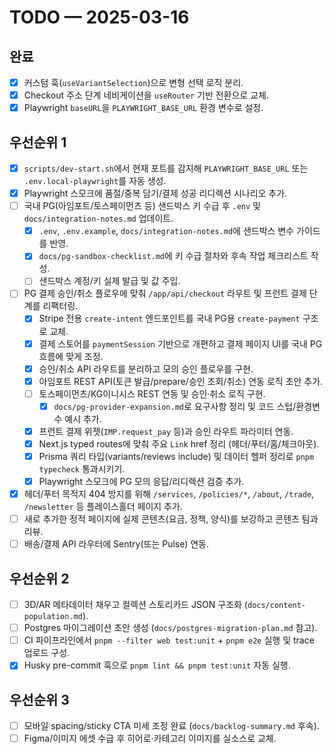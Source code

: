# TODO — 2025-03-16

## 완료
- [x] 커스텀 훅(`useVariantSelection`)으로 변형 선택 로직 분리.
- [x] Checkout 주소 단계 네비게이션을 `useRouter` 기반 전환으로 교체.
- [x] Playwright `baseURL`을 `PLAYWRIGHT_BASE_URL` 환경 변수로 설정.

## 우선순위 1
- [x] `scripts/dev-start.sh`에서 현재 포트를 감지해 `PLAYWRIGHT_BASE_URL` 또는 `.env.local-playwright`를 자동 생성.
- [x] Playwright 스모크에 품절/중복 담기/결제 성공 리디렉션 시나리오 추가.
- [ ] 국내 PG(아임포트/토스페이먼츠 등) 샌드박스 키 수급 후 `.env` 및 `docs/integration-notes.md` 업데이트.
  - [x] `.env`, `.env.example`, `docs/integration-notes.md`에 샌드박스 변수 가이드를 반영.
  - [x] `docs/pg-sandbox-checklist.md`에 키 수급 절차와 후속 작업 체크리스트 작성.
  - [ ] 샌드박스 계정/키 실제 발급 및 값 주입.
- [ ] PG 결제 승인/취소 플로우에 맞춰 `/app/api/checkout` 라우트 및 프런트 결제 단계를 리팩터링.
  - [x] Stripe 전용 `create-intent` 엔드포인트를 국내 PG용 `create-payment` 구조로 교체.
  - [x] 결제 스토어를 `paymentSession` 기반으로 개편하고 결제 페이지 UI를 국내 PG 흐름에 맞게 조정.
  - [x] 승인/취소 API 라우트를 분리하고 모의 승인 플로우를 구현.
  - [x] 아임포트 REST API(토큰 발급/prepare/승인 조회/취소) 연동 로직 초안 추가.
  - [ ] 토스페이먼츠/KG이니시스 REST 연동 및 승인·취소 로직 구현.
    - [x] `docs/pg-provider-expansion.md`로 요구사항 정리 및 코드 스텁/환경변수 예시 추가.
  - [x] 프런트 결제 위젯(`IMP.request_pay` 등)과 승인 라우트 파라미터 연동.
  - [x] Next.js typed routes에 맞춰 주요 `Link` href 정리 (헤더/푸터/홈/체크아웃).
  - [x] Prisma 쿼리 타입(variants/reviews include) 및 데이터 헬퍼 정리로 `pnpm typecheck` 통과시키기.
  - [x] Playwright 스모크에 PG 모의 응답/리디렉션 검증 추가.
- [x] 헤더/푸터 목적지 404 방지를 위해 `/services`, `/policies/*`, `/about`, `/trade`, `/newsletter` 등 플레이스홀더 페이지 추가.
- [ ] 새로 추가한 정적 페이지에 실제 콘텐츠(요금, 정책, 양식)를 보강하고 콘텐츠 팀과 리뷰.
- [ ] 배송/결제 API 라우터에 Sentry(또는 Pulse) 연동.

## 우선순위 2
- [ ] 3D/AR 메타데이터 채우고 컬렉션 스토리카드 JSON 구조화 (`docs/content-population.md`).
- [ ] Postgres 마이그레이션 초안 생성 (`docs/postgres-migration-plan.md` 참고).
- [ ] CI 파이프라인에서 `pnpm --filter web test:unit` + `pnpm e2e` 실행 및 trace 업로드 구성.
- [x] Husky pre-commit 훅으로 `pnpm lint && pnpm test:unit` 자동 실행.

## 우선순위 3
- [ ] 모바일 spacing/sticky CTA 미세 조정 완료 (`docs/backlog-summary.md` 후속).
- [ ] Figma/이미지 에셋 수급 후 히어로·카테고리 이미지를 실소스로 교체.
